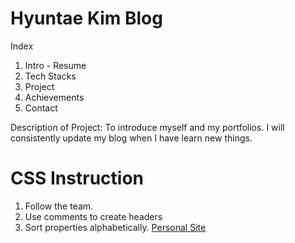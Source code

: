 # Hyuntae Kim Blog

Index

1. Intro - Resume
2. Tech Stacks
3. Project
4. Achievements
5. Contact

Description of Project: To introduce myself and my portfolios. I will consistently update my blog when I have learn new things.

# CSS Instruction 
1. Follow the team.
2. Use comments to create headers
3. Sort properties alphabetically.
[Personal Site](https://hyuntaekim0813.github.io/hyuntae.github.io/)
